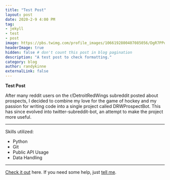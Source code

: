 ```yaml
---
title: "Test Post"
layout: post
date: 2020-2-9 4:00 PM
tag:
- jekyll
- test
- post
image: https://pbs.twimg.com/profile_images/1066192800407085056/DgR7PPoS_400x400.jpg
headerImage: true
hidden: false # don't count this post in blog pagination
description: "A test post to check formatting."
category: blog
author: randykinne
externalLink: false
---
```



 **Test Post**

After many reddit users on the r/DetroitRedWings subreddit posted about prospects, I decided to combine my love for the game of hockey and my passion for writing code into a single project called DRWProspectBot. This has since evolved into twitter-subreddit-bot, an attempt to make the project more useful.

---

Skills utilized:

- Python
- Git
- Public API Usage
- Data Handling

---

[Check it out](http://github.com/randykinne/twitter-subreddit-bot) here.
If you need some help, just [tell me](http://github.com/randykinne/twitter-subreddit-bot/issues).
